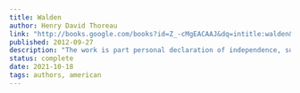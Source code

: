 ```yaml
---
title: Walden
author: Henry David Thoreau
link: "http://books.google.com/books?id=Z_-cMgEACAAJ&dq=intitle:walden&hl=&source=gbs_api"
published: 2012-09-27
description: "The work is part personal declaration of independence, social experiment, voyage of spiritual discovery, satire, and manual for self-reliance."
status: complete
date: 2021-10-18
tags: authors, american
---
```


